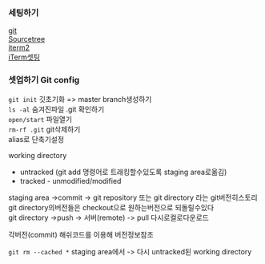 
### 세팅하기
[git](https://git-scm.com/downloads)  
[Sourcetree](https://www.sourcetreeapp.com/)  
[iterm2](https://www.iterm2.com/)  
[iTerm셋팅](https://gist.github.com/kevin-smets/8568070)


### 셋업하기 Git config

`git init` 깃초기화 => master branch생성하기  
`ls -al` 숨겨진파일 .git 확인하기  
`open/start` 파일열기  
`rm-rf .git`  git삭제하기  
alias로 단축기설정 


working directory
- untracked (git add 명령어로 트래킹할수있도록 staging area로옮김)  
- tracked - unmodified/modified  

staging area ->commit -> git repository 또는 git directory 라는 git버전히스토리   
git directory의버전들은 checkout으로 원하는버전으로 되돌릴수있다  
git directory ->push -> 서버(remote) -> pull 다시로컬로다운로드

각버전(commit) 해쉬코드를 이용해 버전정보참조

`git rm --cached *` staging area에서 -> 다시 untracked된 working directory



















